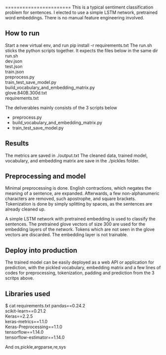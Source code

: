 =======================
This is a typical sentiment classification problem for sentences. I elected to use a simple LSTM network, 
pretrained word embeddings. There is no manual feature engineering involved.

## How to run 
Start a new virtual env, and run pip install -r requirements.txt
The run.sh sticks the python scripts together. It expects the files below in the same dir 
run.sh  
dev.json  
test.json  
train.json  
preprocess.py  
train_test_save_model.py  
build_vocabulary_and_embedding_matrix.py  
glove.840B.300d.txt  
requirements.txt  

The deliverables mainly consists of the 3 scripts below
- preprocess.py   
- build_vocabulary_and_embedding_matrix.py  
- train_test_save_model.py  

## Results 
The metrics are saved in ./output.txt
The cleaned data, trained model, vocabulary, and embedding matrix are save in the ./pickles folder.

## Preprocessing and model
Minimal preprocessing is done. English contractions, which negates the meaning of a sentence, are expanded.
Afterwards, a few non-alphanumeric characters are removed, such apostrophe, and square brackets. Tokenization
is done by simply splitting by spaces, as the sentences are already cleaned up.

A simple LSTM network with pretrained embedding is used to classify the sentences.
The pretrained glove vectors of size 300 are used for the embedding layers of the network. Tokens which 
are not seen in the glove vectors are discarded. The embedding layer is not trainable.

## Deploy into production
The trained model can be easily deployed as a web API or application for prediction, 
with the pickled vocabulary, embedding matrix and a few lines of codes for preprocessing, 
tokenization, padding and prediction from the 3 scritps above.

## Libraries used
$ cat requirements.txt 
pandas==0.24.2  
scikit-learn==0.21.2  
Keras==2.2.5  
keras-metrics==1.1.0  
Keras-Preprocessing==1.1.0  
tensorflow==1.14.0  
tensorflow-estimator==1.14.0  

And os,pickle,argparse,re,sys
